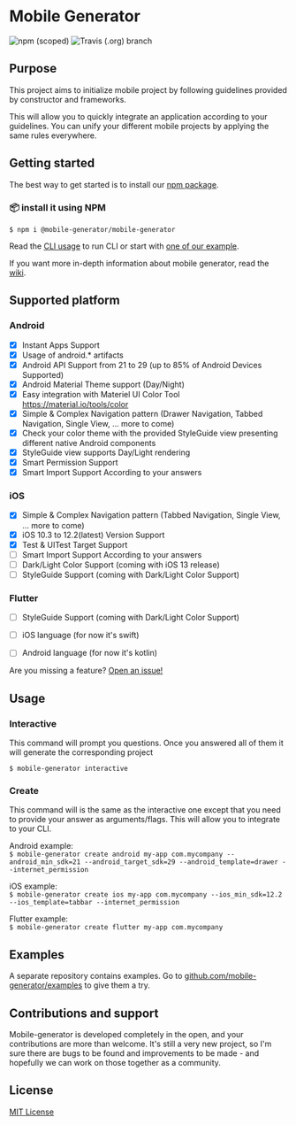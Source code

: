 # Mobile Generator

![npm (scoped)](https://img.shields.io/npm/v/@mobile-generator/mobile-generator)
![Travis (.org) branch](https://img.shields.io/travis/mobile-generator/mobile-generator/master)

## Purpose

This project aims to initialize mobile project by following guidelines provided by constructor and frameworks.

This will allow you to quickly integrate an application according to your guidelines. You can unify your different mobile projects by applying the same rules everywhere.

## Getting started

The best way to get started is to install our [npm package](https://www.npmjs.com/package/mobile-generator).

### :package: install it using NPM

`$ npm i @mobile-generator/mobile-generator`

Read the [CLI usage](##Usage) to run CLI or start with [one of our example](https://github.com/mobile-generator/examples).

If you want more in-depth information about mobile generator, read the [wiki](https://github.com/mobile-generator/mobile-generator/wiki).

## Supported platform

### Android

* [x] Instant Apps Support  
* [x] Usage of android.* artifacts  
* [x] Android API Support from 21 to 29 (up to 85% of Android Devices Supported)  
* [x] Android Material Theme support (Day/Night)  
* [x] Easy integration with Materiel UI Color Tool https://material.io/tools/color  
* [x] Simple & Complex Navigation pattern (Drawer Navigation, Tabbed Navigation, Single View, … more to come)  
* [x] Check your color theme with the provided StyleGuide view presenting different native Android components  
* [x] StyleGuide view supports Day/Light rendering  
* [x] Smart Permission Support  
* [x] Smart Import Support According to your answers  

### iOS

* [x]  Simple & Complex Navigation pattern (Tabbed Navigation, Single View, … more to come)  
* [x] iOS 10.3 to 12.2(latest) Version Support  
* [x] Test & UITest Target Support  
* [ ] Smart Import Support According to your answers  
* [ ] Dark/Light Color Support (coming with iOS 13 release)  
* [ ] StyleGuide Support (coming with Dark/Light Color Support)  

### Flutter

* [ ] StyleGuide Support (coming with Dark/Light Color Support)  
* [ ] iOS language (for now it's swift)  
* [ ] Android language (for now it's kotlin)  


Are you missing a feature? [Open an issue!](https://github.com/mobile-generator/mobile-generator/issues/new)

## Usage

### Interactive

This command will prompt you questions. Once you answered all of them it will generate the corresponding project

`$ mobile-generator interactive`  

### Create

This command will is the same as the interactive one except that you need to provide your answer as arguments/flags.
This will allow you to integrate to your CLI.

Android example:  
`$ mobile-generator create android my-app com.mycompany --android_min_sdk=21 --android_target_sdk=29 --android_template=drawer --internet_permission`

iOS example:  
`$ mobile-generator create ios my-app com.mycompany --ios_min_sdk=12.2 --ios_template=tabbar --internet_permission`

Flutter example:  
`$ mobile-generator create flutter my-app com.mycompany`

## Examples

A separate repository contains examples. Go to [github.com/mobile-generator/examples](https://github.com/mobile-generator/examples) to give them a try.

## Contributions and support

Mobile-generator is developed completely in the open, and your contributions are more than welcome. It's still a very new project, so I'm sure there are bugs to be found and improvements to be made - and hopefully we can work on those together as a community.

## License

[MIT License](LICENSE)
